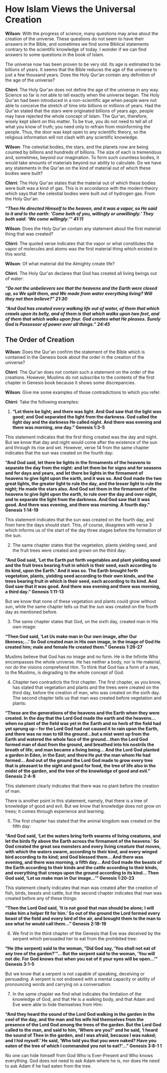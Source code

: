 How Islam Views the Universal Creation
======================================

**Wilson**: With the progress of science, many questions may arise about
the creation of the universe. These questions do not seem to have their
answers in the Bible, and sometimes we find some Biblical statements
contrary to the scientific knowledge of today. I wonder if we can find
answers to some questions in the book of Islam.

The universe now has been proven to be very old. Its age is estimated to
be billions of years. It seems that the Bible reduces the age of the
universe to just a few thousand years. Does the Holy Qur'an contain any
definition of the age of the universe?

**Chirri**: The Holy Qur'an does not define the age of the universe in
any way. Science so far is not able to tell exactly when the universe
began. The Holy Qur'an had been introduced in a non-scientific age when
people were not able to conceive the stretch of time into billions or
millions of years. Had the Qur'an stated that the stars were originated
billions of years ago, people may have rejected the whole concept of
Islam. The Qur'an, therefore, wisely kept silent on this matter. To be
true, you do not need to tell all of what you know of truth; you need
only to refrain from misinforming the people. Thus, the door was kept
open to any scientific theory, so the religious information will not
clash with any scientific knowledge.

**Wilson**: The celestial bodies, the stars, and the planets now are
being counted by billions and hundreds of billions. The size of each is
tremendous and, sometimes, beyond our imagination. To form such
countless bodies, it would take amounts of materials beyond our ability
to calculate. Do we have any statements in the Qur'an on the kind of
material out of which these bodies were built?

**Chirri**: The Holy Qur'an states that the material out of which these
bodies were built was a kind of gas. This is in accordance with the
modern theory which says that the celestial bodies were built out of
hydrogen gas. From the Holy Qur'an:

***“Then He directed Himself to the heaven, and it was a vapor, so He
said to it and to the earth: ‘Come both of you, willingly or
unwillingly.’ They both said: ‘We come willingly.’” 41:11***

**Wilson**: Does the Holy Qur'an contain any statement about the first
material thing that was created?

**Chirri**: The quoted verse indicates that the vapor or what
constitutes the vapor of molecules and atoms was the first material
thing which existed in this world.

**Wilson**: Of what material did the Almighty create life?

**Chirri**. The Holy Qur'an declares that God has created all living
beings out of water:

***“Do not the unbelievers see that the heavens and the Earth were
closed up, so We split them, and We made from water everything living?
Will they not then believe?” 21:30***

***“And God has created every walking life out of water, of them that
which crawls upon its belly, and of them is that which walks upon two
feet, and of them that which walks upon four. God creates what He
pleases. Surely God is Possessor of power over all things.” 24:45***

The Order of Creation
---------------------

**Wilson**: Does the Qur'an confirm the statement of the Bible which is
contained in the Genesis book about the order in the creation of the
universe?

**Chirri**: The Qur'an does not contain such a statement on the order of
the creations. However, Muslims do not subscribe to the contents of the
first chapter in Genesis book because it shows some discrepancies.

**Wilson**: Give me some examples of those contradictions to which you
refer.

**Chirri**: Take the following examples:

1. **“Let there be light; and there was light. And God saw that the
light was good; and God separated the light from the darkness. God
called the light day and the darkness He called night. And there was
evening and there was morning, one day.” Genesis 1:3-5**

This statement indicates that the first thing created was the day and
night. But we know that day and night would come after the existence of
the sun and through its rise and set. However, verse 14 from the same
chapter indicates that the sun was created on the fourth day:

**“And God said, let there be lights in the firmaments of the heavens to
separate the day from the night: and let them be for signs and for
seasons and for days and years, and let there be lights in the firmament
of heavens to give light upon the earth, and it was so. And God made the
two great lights, the greater light to rule the day, and the lesser
light to rule the night; He made the stars also. And God set them in the
firmament of the heavens to give light upon the earth, to rule over the
day and over night, and to separate the light from the darkness. And God
saw that it was good. And there was evening, and there was morning. A
fourth day.” Genesis 1:14-19**

This statement indicates that the sun was created on the fourth day, and
from here the days should start. This, of course, disagrees with verse 3
which informs us of the start of the day three stages before the
formation of the sun.

2. The same chapter states that the vegetation, plants yielding seed,
and the fruit trees were created and grown on the third day:

**“And God said, ‘Let the Earth put forth vegetables and plant yielding
seed and the fruit trees bearing fruit in which is their seed, each
according to its kind, upon the Earth.’ And it was so. The Earth brought
forth vegetation, plants, yielding seed according to their own kinds,
and the trees bearing fruit in which is their seed, each according to
its kind. And God saw that it was good. And there was evening and there
was morning, a third day.” Genesis 1:11-13**

But we know that none of these vegetation and plants could grow without
sun, while the same chapter tells us that the sun was created on the
fourth day as mentioned before.

3. The same chapter states that God, on the sixth day, created man in
His own image:

**“Then God said, ‘Let Us make man in Our own image, after Our
likeness;…’ So God created man in His own image, in the image of God He
created him; male and female He created them.” Genesis 1:26-27**

Muslims believe that God has no image and no form. He is the Infinite
Who encompasses the whole universe. He has neither a body, nor is He
material, nor do the visions comprehend Him. To think that God has a
form of a man, to the Muslims, is degrading to the whole concept of God.

4. Chapter two contradicts the first chapter. The first chapter, as you
know, has stated that vegetation and plants and the trees were created
on the third day, before the creation of man, who was created on the
sixth day. The second chapter tells us that man was created before
vegetation and plants:

**“These are the generations of the heavens and the Earth when they were
created. In the day that the Lord God made the earth and the
heavens…when no plant of the field was yet in the** **Earth and no herb
of the field had yet sprung up – for the Lord God had not caused it to
rain upon the Earth, and there was no man to till the ground…but a mist
went up from the Earth and watered the whole face of the ground...then
the Lord God formed man of dust from the ground, and breathed into his
nostrils the breath of life; and man became a living being… And the Lord
God planted a garden in Eden, in the East; and there He put the man whom
He had formed… And out of the ground the Lord God made to grow every
tree that is pleasant to the sight and good for food, the tree of life
also in the midst of the garden, and the tree of the knowledge of good
and evil.” Genesis 2:4-9**

This statement clearly indicates that there was no plant before the
creation of man.

There is another point in this statement, namely, that there is a tree
of knowledge of good and evil. But we know that knowledge does not grow
on trees; it comes through experience and learning.

5. The first chapter has stated that the animal kingdom was created on
the fifth day:

**“And God said, ‘Let the waters bring forth swarms of living creatures,
and let the birds fly above the Earth across the firmament of the
heavens.’ So God created the great sea monsters and every living
creature that moves, with which the waters swarm, according to their
kind, and every winged bird according to its kind; and God blessed them…
And there was evening, and there was morning, a fifth day… And God made
the beasts of the Earth according to their kinds and the cattle
according to their kinds, and everything that creeps upon the ground
according to its kind… Then God said, ‘Let us make man in Our image…’”
Genesis 1:20-23**

This statement clearly indicates that man was created after the creation
of fish, birds, beasts and cattle, but the second chapter indicates that
man was created before any of these things:

**“Then the Lord God said, ‘It is not good that man should be alone; I
will make him a helper fit for him.’ So out of the ground the Lord
formed every beast of the field and every bird of the air, and brought
them to the man to see what he would call them…” Genesis 2:18-19**

6. We find in the third chapter of the Genesis that Eve was deceived by
the serpent which persuaded her to eat from the prohibited tree:

**“He (the serpent) said to the woman, “Did God say, ‘You shall not eat
of any tree of the garden?’”… But the serpent said to the woman, ‘You
will not die. For God knows that when you eat of it your eyes will be
open…’” Genesis 3:1-5**

But we know that a serpent is not capable of speaking, deceiving or
persuading. A serpent is not endowed with a mental capacity or ability
of pronouncing words and carrying on a conversation.

7. In the same chapter we find what indicates the limitation of the
knowledge of God, and that He is a walking body, and that Adam and Eve
were able to hide themselves from Him:

**“And they heard the sound of the Lord God walking in the garden in the
cool of the day, and the man and his wife hid themselves from the
presence of the Lord God among the trees of the garden. But the Lord God
called to the man, and said to him, ‘Where are you?’ and he said, ‘I
heard the sound of Thee in the garden, and I was afraid, because I was
naked; and I hid myself.’ He said, ‘Who told you that you were naked?
Have you eaten of the tree of which I commanded you not to eat?’...”
Genesis 3:8-1 1**

No one can hide himself from God Who is Ever-Present and Who knows
everything. God does not need to ask Adam where he is, nor does He need
to ask Adam if he had eaten from the tree.


